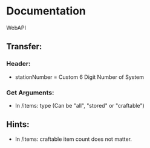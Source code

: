 # Documentation
WebAPI

## Transfer:

### Header:
-  stationNumber = Custom 6 Digit Number of System

### Get Arguments:
 - In /items: type (Can be "all", "stored" or "craftable")
 
 
## Hints:
- In /items: craftable item count does not matter.